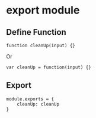 # export module

## Define Function

```
function cleanUp(input) {}
```

Or

```
var cleanUp = function(input) {}
```

## Export

```
module.exports = {
	cleanUp: cleanUp
}
```